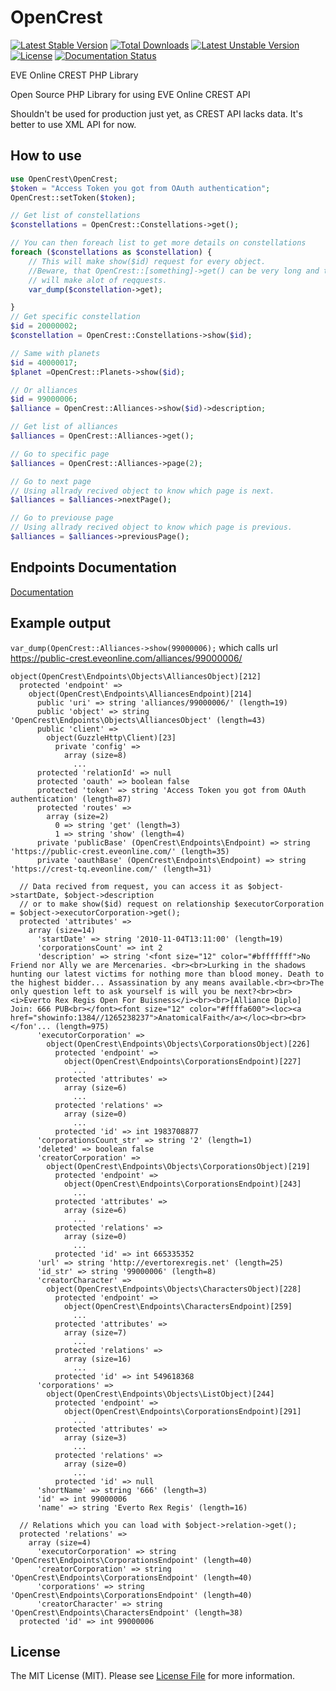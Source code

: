 # OpenCrest
[![Latest Stable Version](https://poser.pugx.org/mentos1386/opencrest/v/stable)](https://packagist.org/packages/mentos1386/opencrest) [![Total Downloads](https://poser.pugx.org/mentos1386/opencrest/downloads)](https://packagist.org/packages/mentos1386/opencrest) [![Latest Unstable Version](https://poser.pugx.org/mentos1386/opencrest/v/unstable)](https://packagist.org/packages/mentos1386/opencrest) [![License](https://poser.pugx.org/mentos1386/opencrest/license)](https://packagist.org/packages/mentos1386/opencrest) [![Documentation Status](https://readthedocs.org/projects/opencrest/badge/?version=latest)](http://opencrest.readthedocs.org/en/latest/?badge=latest)

EVE Online CREST PHP Library


Open Source PHP Library for using EVE Online CREST API

Shouldn't be used for production just yet, as CREST API lacks data. It's better to use XML API for now.

## How to use

```php
use OpenCrest\OpenCrest;
$token = "Access Token you got from OAuth authentication";
OpenCrest::setToken($token);

// Get list of constellations
$constellations = OpenCrest::Constellations->get();

// You can then foreach list to get more details on constellations
foreach ($constellations as $constellation) {
    // This will make show($id) request for every object.
    //Beware, that OpenCrest::[something]->get() can be very long and that making get request on every item 
    // will make alot of reqquests.
    var_dump($constellation->get);

}
// Get specific constellation
$id = 20000002;
$constellation = OpenCrest::Constellations->show($id);

// Same with planets
$id = 40000017;
$planet =OpenCrest::Planets->show($id);

// Or alliances
$id = 99000006;
$alliance = OpenCrest::Alliances->show($id)->description;

// Get list of alliances
$alliances = OpenCrest::Alliances->get();

// Go to specific page
$alliances = OpenCrest::Alliances->page(2);

// Go to next page
// Using allrady recived object to know which page is next.
$alliances = $alliances->nextPage();

// Go to previouse page
// Using allrady recived object to know which page is previous.
$alliances = $alliances->previousPage();

```

## Endpoints Documentation
[Documentation](https://github.com/mentos1386/OpenCrest/blob/master/src/Endpoints/README.md)

## Example output
`var_dump(OpenCrest::Alliances->show(99000006);` which calls url https://public-crest.eveonline.com/alliances/99000006/

```
object(OpenCrest\Endpoints\Objects\AlliancesObject)[212]
  protected 'endpoint' => 
    object(OpenCrest\Endpoints\AlliancesEndpoint)[214]
      public 'uri' => string 'alliances/99000006/' (length=19)
      public 'object' => string 'OpenCrest\Endpoints\Objects\AlliancesObject' (length=43)
      public 'client' => 
        object(GuzzleHttp\Client)[23]
          private 'config' => 
            array (size=8)
              ...
      protected 'relationId' => null
      protected 'oauth' => boolean false
      protected 'token' => string 'Access Token you got from OAuth authentication' (length=87)
      protected 'routes' => 
        array (size=2)
          0 => string 'get' (length=3)
          1 => string 'show' (length=4)
      private 'publicBase' (OpenCrest\Endpoints\Endpoint) => string 'https://public-crest.eveonline.com/' (length=35)
      private 'oauthBase' (OpenCrest\Endpoints\Endpoint) => string 'https://crest-tq.eveonline.com/' (length=31)
  
  // Data recived from request, you can access it as $object->startDate, $object->description
  // or to make show($id) request on relationship $executorCorporation = $object->executorCorporation->get();
  protected 'attributes' => 
    array (size=14)
      'startDate' => string '2010-11-04T13:11:00' (length=19)
      'corporationsCount' => int 2
      'description' => string '<font size="12" color="#bfffffff">No Friend nor Ally we are Mercenaries. <br><br>Lurking in the shadows hunting our latest victims for nothing more than blood money. Death to the highest bidder... Assassination by any means available.<br><br>The only question left to ask yourself is will you be next?<br><br><i>Everto Rex Regis Open For Buisness</i><br><br>[Alliance Diplo] Join: 666 PUB<br></font><font size="12" color="#ffffa600"><loc><a href="showinfo:1384//1265238237">AnatomicalFaith</a></loc><br><br></fon'... (length=975)
      'executorCorporation' => 
        object(OpenCrest\Endpoints\Objects\CorporationsObject)[226]
          protected 'endpoint' => 
            object(OpenCrest\Endpoints\CorporationsEndpoint)[227]
              ...
          protected 'attributes' => 
            array (size=6)
              ...
          protected 'relations' => 
            array (size=0)
              ...
          protected 'id' => int 1983708877
      'corporationsCount_str' => string '2' (length=1)
      'deleted' => boolean false
      'creatorCorporation' => 
        object(OpenCrest\Endpoints\Objects\CorporationsObject)[219]
          protected 'endpoint' => 
            object(OpenCrest\Endpoints\CorporationsEndpoint)[243]
              ...
          protected 'attributes' => 
            array (size=6)
              ...
          protected 'relations' => 
            array (size=0)
              ...
          protected 'id' => int 665335352
      'url' => string 'http://evertorexregis.net' (length=25)
      'id_str' => string '99000006' (length=8)
      'creatorCharacter' => 
        object(OpenCrest\Endpoints\Objects\CharactersObject)[228]
          protected 'endpoint' => 
            object(OpenCrest\Endpoints\CharactersEndpoint)[259]
              ...
          protected 'attributes' => 
            array (size=7)
              ...
          protected 'relations' => 
            array (size=16)
              ...
          protected 'id' => int 549618368
      'corporations' => 
        object(OpenCrest\Endpoints\Objects\ListObject)[244]
          protected 'endpoint' => 
            object(OpenCrest\Endpoints\CorporationsEndpoint)[291]
              ...
          protected 'attributes' => 
            array (size=3)
              ...
          protected 'relations' => 
            array (size=0)
              ...
          protected 'id' => null
      'shortName' => string '666' (length=3)
      'id' => int 99000006
      'name' => string 'Everto Rex Regis' (length=16)
      
  // Relations which you can load with $object->relation->get();
  protected 'relations' => 
    array (size=4)
      'executorCorporation' => string 'OpenCrest\Endpoints\CorporationsEndpoint' (length=40)
      'creatorCorporation' => string 'OpenCrest\Endpoints\CorporationsEndpoint' (length=40)
      'corporations' => string 'OpenCrest\Endpoints\CorporationsEndpoint' (length=40)
      'creatorCharacter' => string 'OpenCrest\Endpoints\CharactersEndpoint' (length=38)
  protected 'id' => int 99000006
```

## License
The MIT License (MIT). Please see [License File](https://github.com/mentos1386/OpenCrest/blob/master/LICENSE) for more information.

